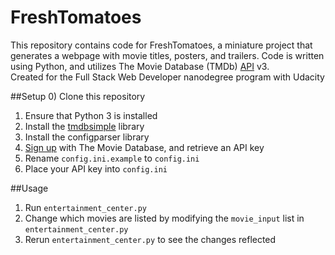 # FreshTomatoes
This repository contains code for FreshTomatoes, a miniature project that generates a webpage with movie titles, posters, and trailers. Code is written using Python, and utilizes The Movie Database (TMDb) [API](https://www.themoviedb.org/documentation/api) v3.  
Created for the Full Stack Web Developer nanodegree program with Udacity

##Setup
0) Clone this repository  
1) Ensure that Python 3 is installed  
2) Install the [tmdbsimple](https://github.com/celiao/tmdbsimple) library  
4) Install the configparser library  
6) [Sign up](https://www.themoviedb.org/account/signup) with The Movie Database, and retrieve an API key  
5) Rename ```config.ini.example``` to ```config.ini```  
6) Place your API key into ```config.ini```  

##Usage
1) Run ```entertainment_center.py```  
2) Change which movies are listed by modifying the ```movie_input``` list in ```entertainment_center.py```   
3) Rerun ```entertainment_center.py``` to see the changes reflected
